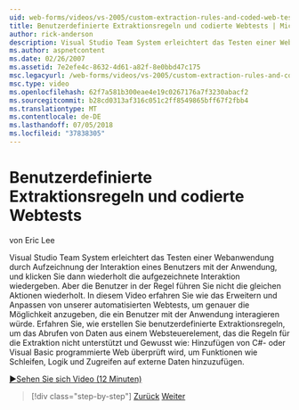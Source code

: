 ```yaml
---
uid: web-forms/videos/vs-2005/custom-extraction-rules-and-coded-web-tests
title: Benutzerdefinierte Extraktionsregeln und codierte Webtests | Microsoft-Dokumentation
author: rick-anderson
description: Visual Studio Team System erleichtert das Testen einer Webanwendung durch Aufzeichnung der Interaktion eines Benutzers mit der Anwendung, und klicken Sie dann die Remoteumgebung wiederholt wiedergeben...
ms.author: aspnetcontent
ms.date: 02/26/2007
ms.assetid: 7e2efe4c-8632-4d61-a82f-8e0bbd47c175
msc.legacyurl: /web-forms/videos/vs-2005/custom-extraction-rules-and-coded-web-tests
msc.type: video
ms.openlocfilehash: 62f7a581b300eae4e19c0267176a7f3230abacf2
ms.sourcegitcommit: b28cd0313af316c051c2ff8549865bff67f2fbb4
ms.translationtype: MT
ms.contentlocale: de-DE
ms.lasthandoff: 07/05/2018
ms.locfileid: "37838305"
---
```

<a name="custom-extraction-rules-and-coded-web-tests"></a>Benutzerdefinierte Extraktionsregeln und codierte Webtests
====================
von Eric Lee

Visual Studio Team System erleichtert das Testen einer Webanwendung durch Aufzeichnung der Interaktion eines Benutzers mit der Anwendung, und klicken Sie dann wiederholt die aufgezeichnete Interaktion wiedergeben. Aber die Benutzer in der Regel führen Sie nicht die gleichen Aktionen wiederholt. In diesem Video erfahren Sie wie das Erweitern und Anpassen von unserer automatisierten Webtests, um genauer die Möglichkeit anzugeben, die ein Benutzer mit der Anwendung interagieren würde. Erfahren Sie, wie erstellen Sie benutzerdefinierte Extraktionsregeln, um das Abrufen von Daten aus einem Websteuerelement, das die Regeln für die Extraktion nicht unterstützt und Gewusst wie: Hinzufügen von C#- oder Visual Basic programmierte Web überprüft wird, um Funktionen wie Schleifen, Logik und Zugreifen auf externe Daten hinzuzufügen.

[&#9654;Sehen Sie sich Video (12 Minuten)](https://channel9.msdn.com/Blogs/ASP-NET-Site-Videos/custom-extraction-rules-and-coded-web-tests)

> [!div class="step-by-step"]
> [Zurück](code-coverage-of-automated-tests.md)
> [Weiter](the-effects-of-caching.md)
